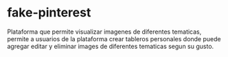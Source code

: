 # fake-pinterest

Plataforma que permite visualizar imagenes de diferentes tematicas, permite a usuarios de la plataforma crear tableros personales donde puede agregar editar y eliminar images de diferentes tematicas segun su gusto. 